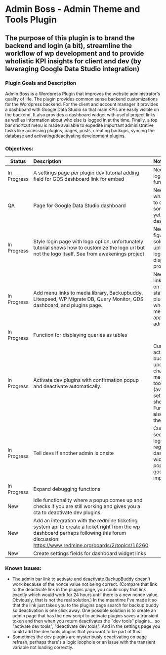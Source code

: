 # Admin Boss - Admin Theme and Tools Plugin #

## The purpose of this plugin is to brand the backend and login (a bit), streamline the workflow of wp development and to provide wholistic KPI insights for client and dev (by leveraging Google Data Studio integration) ##

### Plugin Goals and Description ###

Admin Boss is a Wordpress Plugin that improves the website administrator's quality of life. The plugin provides common sense backend customizations for the Wordpress backend. For the client and account manager it provides a dashboard with Google Data Studio so that main KPIs are easily visible on the backend. It also provides a dashboard widget with useful project links as well as information about who else is logged in at the time. Finally, a top bar shortcut menu is made available to expedite important administrative tasks like accessing plugins, pages, posts, creating backups, syncing the database and activating/deactivating development plugins.

### Objectives: ###

| Status       | Description   |Note    |
| ------------- |:-------------|:-------|
|In Progress|A settings page per plugin dev tutorial adding field for GDS dashboard link for embed|Needs upload login logo functionality|
|QA|Page for Google Data Studio dashboard|Need to look into what we want it to do when someone doesn't yet have a dashboard.|
|In Progress|Style login page with logo option, unfortunately tutorial shows how to customize the logo url but not the logo itself. See from awakenings project|Need to make to figure out a solution for uploading the logo and displaying it programmatically.|
|In Progress|Add menu links to media library, Backupbuddy, Litespeed, WP Migrate DB, Query Monitor, GDS dashboard, and plugins page.|Need to Make the links conditional on the active status of those plugins and the whole shortcut menu should only appear for admins.|
|In Progress|Function for displaying queries as tables||
|In Progress|Activate dev plugins with confirmation popup and deactivate automatically.|Currently you can activate backup buddy and it will update you that changes where made in the dev tools page (available in settins page and shortcut). Function now also deactivates the plugin.|
|In Progress|Tell devs if another admin is onsite|Currently you can see who is logged in in the regular dashboard widget, but a popup would be a good improvement.|
|In Progress|Expand debugging functions||
|New|Idle functionality where a popup comes up and checks if you are still working and gives you a cta to deactivate dev plugins||
|New|Add an integration with the redmine ticketing system api to create a ticket right from the wp dashboard perhaps following this forum discussion: https://www.redmine.org/boards/2/topics/16260 ||
|New|Create settings fields for dashboard widget links||

### Known Issues: ###

- The admin bar link to activate and deactivate BackupBuddy doesn't work because of the nonce value not being correct. (Compare that link to the deactivate link in the plugins page, you could copy that link exactly which would work for 24 hours until there is a new nonce value. Obviously, that is not the real solution.) In the meantime I've made it so that the link just takes you to the plugins page search for backup buddy so deactivation is one click away. One possible solution is to create an admin page that has the new script to activate plugins saves a transient token and then when you return deactivates the "dev tools" plugins... so "activate dev tools", "deactivate dev tools". And in the settings page you could add the dev tools plugins that you want to be part of this. 
- Sometimes the dev plugins are mysteriously deactivating on page refresh, perhaps there's a logic loophole or an issue with the transient variable not loading correctly.

